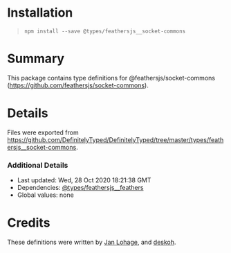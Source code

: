 # Installation
> `npm install --save @types/feathersjs__socket-commons`

# Summary
This package contains type definitions for @feathersjs/socket-commons (https://github.com/feathersjs/socket-commons).

# Details
Files were exported from https://github.com/DefinitelyTyped/DefinitelyTyped/tree/master/types/feathersjs__socket-commons.

### Additional Details
 * Last updated: Wed, 28 Oct 2020 18:21:38 GMT
 * Dependencies: [@types/feathersjs__feathers](https://npmjs.com/package/@types/feathersjs__feathers)
 * Global values: none

# Credits
These definitions were written by [Jan Lohage](https://github.com/j2L4e), and [deskoh](https://github.com/deskoh).
